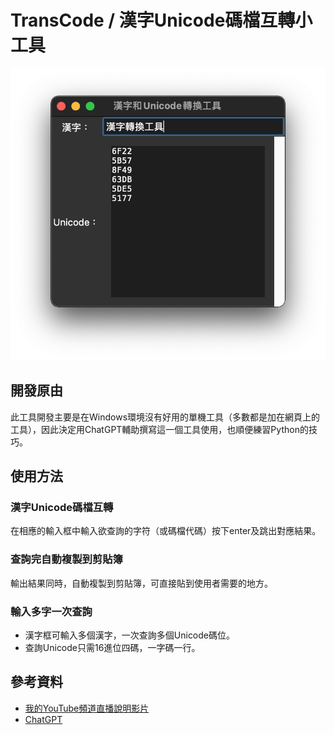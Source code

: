 # TransCode / 漢字Unicode碼檔互轉小工具
![](https://github.com/yintzuyuan/TransCode/blob/7cb7d1187e37075a902d76b120a802b56515c194/image.png)

## 開發原由
此工具開發主要是在Windows環境沒有好用的單機工具（多數都是加在網頁上的工具），因此決定用ChatGPT輔助撰寫這一個工具使用，也順便練習Python的技巧。

## 使用方法
### 漢字Unicode碼檔互轉
在相應的輸入框中輸入欲查詢的字符（或碼檔代碼）按下enter及跳出對應結果。

### 查詢完自動複製到剪貼簿
輸出結果同時，自動複製到剪貼簿，可直接貼到使用者需要的地方。

### 輸入多字一次查詢
- 漢字框可輸入多個漢字，一次查詢多個Unicode碼位。
- 查詢Unicode只需16進位四碼，一字碼一行。

## 參考資料
- [我的YouTube頻道直播說明影片](https://www.youtube.com/live/_5RT0xvzTOE?si=KomywYD8sGf8bK8k)
- [ChatGPT](https://chat.openai.com/)
